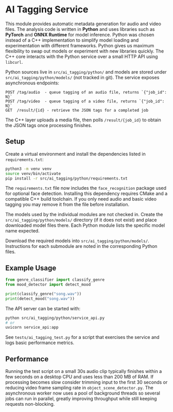 # AI Tagging Service

This module provides automatic metadata generation for audio and video files. The
analysis code is written in **Python** and uses libraries such as **PyTorch** and
**ONNX Runtime** for model inference. Python was chosen instead of a C++
implementation to simplify model loading and experimentation with different
frameworks. Python gives us maximum flexibility to swap out models or
experiment with new libraries quickly. The C++ core interacts with the Python
service over a small HTTP API using `libcurl`.

Python sources live in `src/ai_tagging/python/` and models are stored under
`src/ai_tagging/python/models/` (not tracked in git). The service exposes
asynchronous endpoints:

```
POST /tag/audio  - queue tagging of an audio file, returns `{"job_id": N}`
POST /tag/video  - queue tagging of a video file, returns `{"job_id": N}`
GET  /result/{id} - retrieve the JSON tags for a completed job
```

The C++ layer uploads a media file, then polls `/result/{job_id}` to obtain the
JSON tags once processing finishes.

## Setup

Create a virtual environment and install the dependencies listed in
`requirements.txt`:


```bash
python3 -m venv venv
source venv/bin/activate
pip install -r src/ai_tagging/python/requirements.txt
```

The `requirements.txt` file now includes the `face_recognition` package used for
optional face detection. Installing this dependency requires CMake and a
compatible C++ build toolchain. If you only need audio and basic video tagging
you may remove it from the file before installation.

The models used by the individual modules are not checked in. Create the
`src/ai_tagging/python/models/` directory (if it does not exist) and place
downloaded model files there. Each Python module lists the specific model name
expected.

Download the required models into `src/ai_tagging/python/models/`. Instructions
for each submodule are noted in the corresponding Python files.

## Example Usage

```python
from genre_classifier import classify_genre
from mood_detector import detect_mood

print(classify_genre("song.wav"))
print(detect_mood("song.wav"))
```

The API server can be started with:

```bash
python src/ai_tagging/python/service_api.py
# or
uvicorn service_api:app
```

See `tests/ai_tagging_test.py` for a script that exercises the service and logs
basic performance metrics.

## Performance

Running the test script on a small 30s audio clip typically finishes within a few
seconds on a desktop CPU and uses less than 200 MB of RAM. If processing becomes
slow consider trimming input to the first 30 seconds or reducing video frame
sampling rate in `object_scene_detector.py`.
The asynchronous worker now uses a pool of background threads so several jobs can
run in parallel, greatly improving throughput while still keeping requests
non-blocking.
